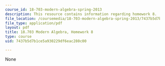 ```yaml
---
course_id: 18-703-modern-algebra-spring-2013
description: This resource contains information regarding homework 8.
file_location: /coursemedia/18-703-modern-algebra-spring-2013/7437b5d7b1ce5a930229df6eac280c00_MIT18_703S13_h8.pdf
file_type: application/pdf
layout: pdf
title: 18.703 Modern Algebra, Homework 8
type: course
uid: 7437b5d7b1ce5a930229df6eac280c00

---
```

None